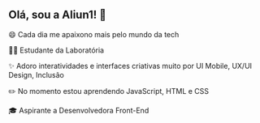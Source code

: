 ## Olá, sou a Aliun1! 👋
 
<p>😄 Cada dia me apaixono mais pelo mundo da tech
<p>👩‍💻 Estudante da Laboratória 
<p>✨ Adoro interatividades e interfaces criativas muito por UI Mobile, UX/UI Design, Inclusão
<p>✏️ No momento estou aprendendo JavaScript, HTML e CSS
<p>🎓 Aspirante a Desenvolvedora Front-End
